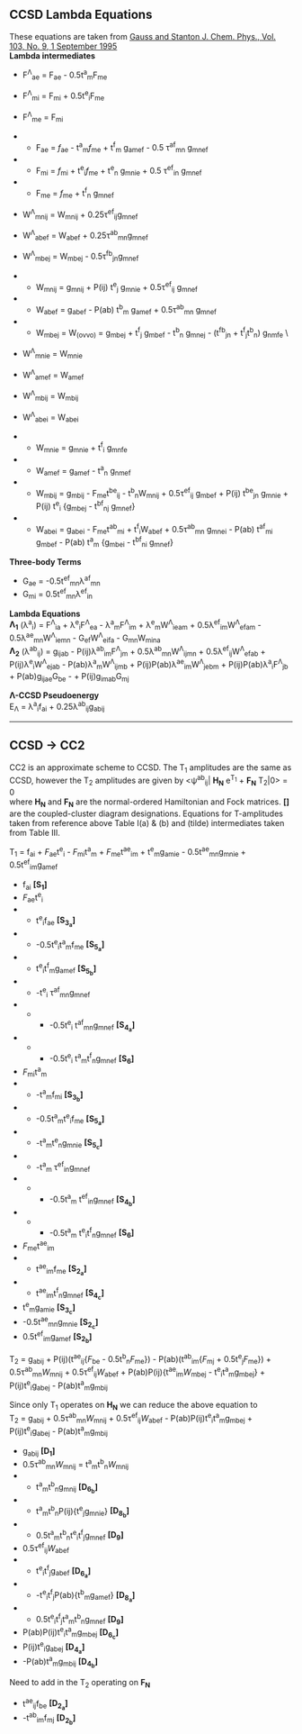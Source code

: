 ## CCSD Lambda Equations
These equations are taken from [Gauss and Stanton J. Chem. Phys., Vol. 103, No. 9, 1 September 1995](http://www2.chemia.uj.edu.pl/~migda/Literatura/pdf/JCP03561.pdf)\
**Lambda intermediates**
+ F<sup>&Lambda;</sup><sub>ae</sub> = F<sub>ae</sub> - 0.5t<sup>a</sup><sub>m</sub>F<sub>me</sub>
+ F<sup>&Lambda;</sup><sub>mi</sub> = F<sub>mi</sub> + 0.5t<sup>e</sup><sub>i</sub>F<sub>me</sub>
+ F<sup>&Lambda;</sup><sub>me</sub> = F<sub>mi</sub>

+ + F<sub>ae</sub> = *f*<sub>ae</sub> - t<sup>a</sup><sub>m</sub>*f*<sub>me</sub> + t<sup>f</sup><sub>m</sub> g<sub>amef</sub> - 0.5 &tau;<sup>af</sup><sub>mn</sub> g<sub>mnef</sub> 
+ + F<sub>mi</sub> = *f*<sub>mi</sub> + t<sup>e</sup><sub>i</sub>*f*<sub>me</sub> + t<sup>e</sup><sub>n</sub> g<sub>mnie</sub> + 0.5 &tau;<sup>ef</sup><sub>in</sub> g<sub>mnef</sub> 
+ + F<sub>me</sub> = *f*<sub>me</sub> + t<sup>f</sup><sub>n</sub> g<sub>mnef</sub>

+ W<sup>&Lambda;</sup><sub>mnij</sub> = W<sub>mnij</sub> + 0.25&tau;<sup>ef</sup><sub>ij</sub>g<sub>mnef</sub>
+ W<sup>&Lambda;</sup><sub>abef</sub> = W<sub>abef</sub> + 0.25&tau;<sup>ab</sup><sub>mn</sub>g<sub>mnef</sub>
+ W<sup>&Lambda;</sup><sub>mbej</sub> = W<sub>mbej</sub> - 0.5&tau;<sup>fb</sup><sub>jn</sub>g<sub>mnef</sub>

+ + W<sub>mnij</sub> = g<sub>mnij</sub> + P(ij) t<sup>e</sup><sub>j</sub> g<sub>mnie</sub> + 0.5&tau;<sup>ef</sup><sub>ij</sub> g<sub>mnef</sub> 
+ + W<sub>abef</sub> = g<sub>abef</sub> - P(ab) t<sup>b</sup><sub>m</sub> g<sub>amef</sub> + 0.5&tau;<sup>ab</sup><sub>mn</sub> g<sub>mnef</sub> 
+ + W<sub>mbej</sub> = W<sub>(ovvo)</sub> = g<sub>mbej</sub> + t<sup>f</sup><sub>j</sub> g<sub>mbef</sub> - t<sup>b</sup><sub>n</sub> g<sub>mnej</sub> - (t<sup>fb</sup><sub>jn</sub> + t<sup>f</sup><sub>j</sub>t<sup>b</sup><sub>n</sub>) g<sub>nmfe</sub> \

+ W<sup>&Lambda;</sup><sub>mnie</sub> = W<sub>mnie</sub>
+ W<sup>&Lambda;</sup><sub>amef</sub> = W<sub>amef</sub>
+ W<sup>&Lambda;</sup><sub>mbij</sub> = W<sub>mbij</sub>
+ W<sup>&Lambda;</sup><sub>abei</sub> = W<sub>abei</sub>

+ + W<sub>mnie</sub> = g<sub>mnie</sub> + t<sup>f</sup><sub>i</sub> g<sub>mnfe</sub> 
+ + W<sub>amef</sub> = g<sub>amef</sub> - t<sup>a</sup><sub>n</sub> g<sub>nmef</sub>
+ + W<sub>mbij</sub> = g<sub>mbij</sub> - F<sub>me</sub>t<sup>be</sup><sub>ij</sub> - t<sup>b</sup><sub>n</sub>W<sub>mnij</sub> + 0.5&tau;<sup>ef</sup><sub>ij</sub> g<sub>mbef</sub> + P(ij) t<sup>be</sup><sub>jn</sub> g<sub>mnie</sub> + P(ij) t<sup>e</sup><sub>i</sub> {g<sub>mbej</sub> - t<sup>bf</sup><sub>nj</sub> g<sub>mnef</sub>} 
+ + W<sub>abei</sub> = g<sub>abei</sub> - F<sub>me</sub>t<sup>ab</sup><sub>mi</sub> + t<sup>f</sup><sub>i</sub>W<sub>abef</sub> + 0.5&tau;<sup>ab</sup><sub>mn</sub> g<sub>mnei</sub> - P(ab) t<sup>af</sup><sub>mi</sub> g<sub>mbef</sub> - P(ab) t<sup>a</sup><sub>m</sub> {g<sub>mbei</sub> - t<sup>bf</sup><sub>ni</sub> g<sub>mnef</sub>} 

**Three-body Terms**
+ G<sub>ae</sub> = -0.5t<sup>ef</sup><sub>mn</sub>&lambda;<sup>af</sup><sub>mn</sub>
+ G<sub>mi</sub> = 0.5t<sup>ef</sup><sub>mn</sub>&lambda;<sup>ef</sup><sub>in</sub>

**Lambda Equations**\
**&Lambda;<sub>1</sub>** (&lambda;<sup>a</sup><sub>i</sub>) = F<sup>&Lambda;</sup><sub>ia</sub> + &lambda;<sup>e</sup><sub>i</sub>F<sup>&Lambda;</sup><sub>ea</sub> - &lambda;<sup>a</sup><sub>m</sub>F<sup>&Lambda;</sup><sub>im</sub> + &lambda;<sup>e</sup><sub>m</sub>W<sup>&Lambda;</sup><sub>ieam</sub> + 0.5&lambda;<sup>ef</sup><sub>im</sub>W<sup>&Lambda;</sup><sub>efam</sub> - 0.5&lambda;<sup>ae</sup><sub>mn</sub>W<sup>&Lambda;</sup><sub>iemn</sub> - G<sub>ef</sub>W<sup>&Lambda;</sup><sub>eifa</sub> - G<sub>mn</sub>W<sub>mina</sub>\
**&Lambda;<sub>2</sub>** (&lambda;<sup>ab</sup><sub>ij</sub>) = g<sub>ijab</sub>  - P(ij)&lambda;<sup>ab</sup><sub>im</sub>F<sup>&Lambda;</sup><sub>jm</sub> + 0.5&lambda;<sup>ab</sup><sub>mn</sub>W<sup>&Lambda;</sup><sub>ijmn</sub> + 0.5&lambda;<sup>ef</sup><sub>ij</sub>W<sup>&Lambda;</sup><sub>efab</sub> + P(ij)&lambda;<sup>e</sup><sub>i</sub>W<sup>&Lambda;</sup><sub>ejab</sub> - P(ab)&lambda;<sup>a</sup><sub>m</sub>W<sup>&Lambda;</sup><sub>ijmb</sub> + P(ij)P(ab)&lambda;<sup>ae</sup><sub>im</sub>W<sup>&Lambda;</sup><sub>jebm</sub> + P(ij)P(ab)&lambda;<sup>a</sup><sub>i</sub>F<sup>&Lambda;</sup><sub>jb</sub> + P(ab)g<sub>ijae</sub>G<sub>be</sub> - + P(ij)g<sub>imab</sub>G<sub>mj</sub> 

**&Lambda;-CCSD Pseudoenergy**\
E<sub>&Lambda;</sub> = &lambda;<sup>a</sup><sub>i</sub>f<sub>ai</sub> + 0.25&lambda;<sup>ab</sup><sub>ij</sub>g<sub>abij</sub>

- - -
## CCSD -> CC2
CC2 is an approximate scheme to CCSD. The T<sub>1</sub> amplitudes are the same as CCSD, however the T<sub>2</sub> amplitudes are given by <&psi;<sup>ab</sup><sub>ij</sub>| **H<sub>N</sub>** e<sup>T<sub>1</sub></sup> + **F<sub>N</sub>** T<sub>2</sub>|0> = 0\
where **H<sub>N</sub>** and **F<sub>N</sub>** are the normal-ordered Hamiltonian and Fock matrices. **\[]** are the coupled-cluster diagram designations. Equations for T-amplitudes taken from reference above Table I(a) & (b) and (tilde) intermediates taken from Table III.

T<sub>1</sub> = f<sub>ai</sub> + *F*<sub>ae</sub>t<sup>e</sup><sub>i</sub> - *F*<sub>mi</sub>t<sup>a</sup><sub>m</sub> + *F*<sub>me</sub>t<sup>ae</sup><sub>im</sub> +
t<sup>e</sup><sub>m</sub>g<sub>amie</sub> - 0.5t<sup>ae</sup><sub>mn</sub>g<sub>mnie</sub> + 0.5t<sup>ef</sup><sub>im</sub>g<sub>amef</sub>
+ f<sub>ai</sub> **\[S<sub>1</sub>]**
+ *F*<sub>ae</sub>t<sup>e</sup><sub>i</sub>
+ + t<sup>e</sup><sub>i</sub>f<sub>ae</sub> **\[S<sub>3<sub>a</sub></sub>]**
+ + -0.5t<sup>e</sup><sub>i</sub>t<sup>a</sup><sub>m</sub>f<sub>me</sub> **\[S<sub>5<sub>a</sub></sub>]**
+ + t<sup>e</sup><sub>i</sub>t<sup>f</sup><sub>m</sub>g<sub>amef</sub> **\[S<sub>5<sub>b</sub></sub>]**
+ + -t<sup>e</sup><sub>i</sub> &tau;<sup>af</sup><sub>mn</sub>g<sub>mnef</sub>
+ + + -0.5t<sup>e</sup><sub>i</sub> t<sup>af</sup><sub>mn</sub>g<sub>mnef</sub> **\[S<sub>4<sub>a</sub></sub>]**
+ + + -0.5t<sup>e</sup><sub>i</sub> t<sup>a</sup><sub>m</sub>t<sup>f</sup><sub>n</sub>g<sub>mnef</sub> **\[S<sub>6</sub>]**
+ *F*<sub>mi</sub>t<sup>a</sup><sub>m</sub>
+ + -t<sup>a</sup><sub>m</sub>f<sub>mi</sub> **\[S<sub>3<sub>b</sub></sub>]**
+ + -0.5t<sup>a</sup><sub>m</sub>t<sup>e</sup><sub>i</sub>f<sub>me</sub> **\[S<sub>5<sub>a</sub></sub>]**
+ + -t<sup>a</sup><sub>m</sub>t<sup>e</sup><sub>n</sub>g<sub>mnie</sub> **\[S<sub>5<sub>c</sub></sub>]**
+ + -t<sup>a</sup><sub>m</sub> &tau;<sup>ef</sup><sub>in</sub>g<sub>mnef</sub>
+ + + -0.5t<sup>a</sup><sub>m</sub> t<sup>ef</sup><sub>in</sub>g<sub>mnef</sub> **\[S<sub>4<sub>b</sub></sub>]**
+ + + -0.5t<sup>a</sup><sub>m</sub> t<sup>e</sup><sub>i</sub>t<sup>f</sup><sub>n</sub>g<sub>mnef</sub> **\[S<sub>6</sub>]**
+ *F*<sub>me</sub>t<sup>ae</sup><sub>im</sub>
+ + t<sup>ae</sup><sub>im</sub>f<sub>me</sub> **\[S<sub>2<sub>a</sub></sub>]**
+ + t<sup>ae</sup><sub>im</sub>t<sup>f</sup><sub>n</sub>g<sub>mnef</sub> **\[S<sub>4<sub>c</sub></sub>]**
+ t<sup>e</sup><sub>m</sub>g<sub>amie</sub> **\[S<sub>3<sub>c</sub></sub>]**
+ -0.5t<sup>ae</sup><sub>mn</sub>g<sub>mnie</sub> **\[S<sub>2<sub>c</sub></sub>]**
+ 0.5t<sup>ef</sup><sub>im</sub>g<sub>amef</sub> **\[S<sub>2<sub>b</sub></sub>]**

T<sub>2</sub> = g<sub>abij</sub> + P(ij)(t<sup>ae</sup><sub>ij</sub>{*F*<sub>be</sub> - 0.5t<sup>b</sup><sub>n</sub>*F*<sub>me</sub>}) - P(ab)(t<sup>ab</sup><sub>im</sub>{*F*<sub>mj</sub> + 0.5t<sup>e</sup><sub>j</sub>*F*<sub>me</sub>}) + 0.5&tau;<sup>ab</sup><sub>mn</sub>*W*<sub>mnij</sub> + 0.5&tau;<sup>ef</sup><sub>ij</sub>*W*<sub>abef</sub> + P(ab)P(ij){t<sup>ae</sup><sub>im</sub>*W*<sub>mbej</sub> - t<sup>e</sup><sub>i</sub>t<sup>a</sup><sub>m</sub>g<sub>mbej</sub>} + P(ij)t<sup>e</sup><sub>i</sub>g<sub>abej</sub> - P(ab)t<sup>a</sup><sub>m</sub>g<sub>mbij</sub>

Since only T<sub>1</sub> operates on **H<sub>N</sub>** we can reduce the above equation to\
T<sub>2</sub> = g<sub>abij</sub> + 0.5&tau;<sup>ab</sup><sub>mn</sub>*W*<sub>mnij</sub> + 0.5&tau;<sup>ef</sup><sub>ij</sub>*W*<sub>abef</sub> - P(ab)P(ij)t<sup>e</sup><sub>i</sub>t<sup>a</sup><sub>m</sub>g<sub>mbej</sub> + P(ij)t<sup>e</sup><sub>i</sub>g<sub>abej</sub> - P(ab)t<sup>a</sup><sub>m</sub>g<sub>mbij</sub>
+ g<sub>abij</sub> **\[D<sub>1</sub>]**
+ 0.5&tau;<sup>ab</sup><sub>mn</sub>*W*<sub>mnij</sub> = t<sup>a</sup><sub>m</sub>t<sup>b</sup><sub>n</sub>*W*<sub>mnij</sub> 
+ + t<sup>a</sup><sub>m</sub>t<sup>b</sup><sub>n</sub>g<sub>mnij</sub> **\[D<sub>6<sub>b</sub></sub>]**
+ + t<sup>a</sup><sub>m</sub>t<sup>b</sup><sub>n</sub>P(ij){t<sup>e</sup><sub>j</sub>g<sub>mnie</sub>} **\[D<sub>8<sub>b</sub></sub>]**
+ + 0.5t<sup>a</sup><sub>m</sub>t<sup>b</sup><sub>n</sub>t<sup>e</sup><sub>i</sub>t<sup>f</sup><sub>j</sub>g<sub>mnef</sub> **\[D<sub>9</sub>]**
+ 0.5&tau;<sup>ef</sup><sub>ij</sub>*W*<sub>abef</sub>
+ + t<sup>e</sup><sub>i</sub>t<sup>f</sup><sub>j</sub>g<sub>abef</sub> **\[D<sub>6<sub>a</sub></sub>]**
+ + -t<sup>e</sup><sub>i</sub>t<sup>f</sup><sub>j</sub>P(ab){t<sup>b</sup><sub>m</sub>g<sub>amef</sub>} **\[D<sub>8<sub>a</sub></sub>]**
+ + 0.5t<sup>e</sup><sub>i</sub>t<sup>f</sup><sub>j</sub>t<sup>a</sup><sub>m</sub>t<sup>b</sup><sub>n</sub>g<sub>mnef</sub> **\[D<sub>9</sub>]**
+ P(ab)P(ij)t<sup>e</sup><sub>i</sub>t<sup>a</sup><sub>m</sub>g<sub>mbej</sub> **\[D<sub>6<sub>c</sub></sub>]**
+ P(ij)t<sup>e</sup><sub>i</sub>g<sub>abej</sub> **\[D<sub>4<sub>a</sub></sub>]**
+ -P(ab)t<sup>a</sup><sub>m</sub>g<sub>mbij</sub> **\[D<sub>4<sub>b</sub></sub>]**

Need to add in the T<sub>2</sub> operating on **F<sub>N</sub>**
+ t<sup>ae</sup><sub>ij</sub>f<sub>be</sub> **\[D<sub>2<sub>a</sub></sub>]**
+ -t<sup>ab</sup><sub>im</sub>f<sub>mj</sub> **\[D<sub>2<sub>b</sub></sub>]**

